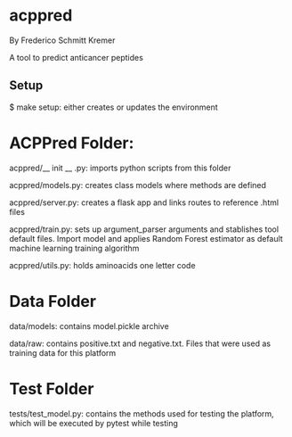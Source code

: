 # acppred

By Frederico Schmitt Kremer

A tool to predict anticancer peptides

## Setup

$ make setup: either creates or updates the environment

# ACPPred Folder:

acppred/__ init __ .py: imports python scripts from this folder

acppred/models.py: creates class models where methods are defined

acppred/server.py: creates a flask app and links routes to reference .html files

acppred/train.py: sets up argument_parser arguments and stablishes tool default files. Import model and applies Random Forest estimator as default machine learning training algorithm

acppred/utils.py: holds aminoacids one letter code

# Data Folder

data/models: contains model.pickle archive

data/raw: contains positive.txt and negative.txt. Files that were used as training data for this platform

# Test Folder

tests/test_model.py: contains the methods used for testing the platform, which will be executed by pytest while testing


